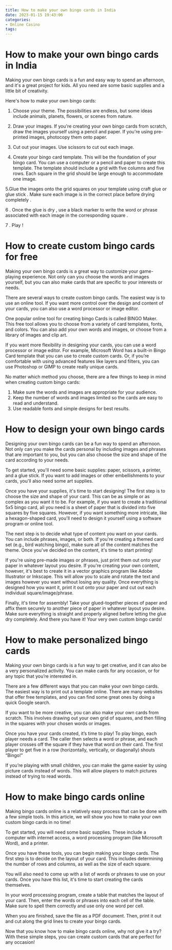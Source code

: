 ```yaml
---
title: How to make your own bingo cards in India 
date: 2023-01-15 19:43:06
categories:
- Online Casino
tags:
---
```



#  How to make your own bingo cards in India 

Making your own bingo cards is a fun and easy way to spend an afternoon, and it's a great project for kids. All you need are some basic supplies and a little bit of creativity.

Here's how to make your own bingo cards:

1. Choose your theme. The possibilities are endless, but some ideas include animals, planets, flowers, or scenes from nature.

2. Draw your images. If you're creating your own bingo cards from scratch, draw the images yourself using a pencil and paper. If you're using pre-printed images, photocopy them onto paper.

3. Cut out your images. Use scissors to cut out each image.

4. Create your bingo card template. This will be the foundation of your bingo card. You can use a computer or a pencil and paper to create this template. The template should include a grid with five columns and five rows. Each square in the grid should be large enough to accommodate one image.

5.Glue the images onto the grid squares on your template using craft glue or glue stick . Make sure each image is in the correct place before drying completely .

 6 . Once the glue is dry , use a black marker to write the word or phrase associated with each image in the corresponding square .

 7 . Play !

#  How to create custom bingo cards for free 

Making your own bingo cards is a great way to customize your game-playing experience. Not only can you choose the words and images yourself, but you can also make cards that are specific to your interests or needs.

There are several ways to create custom bingo cards. The easiest way is to use an online tool. If you want more control over the design and content of your cards, you can also use a word processor or image editor.

One popular online tool for creating bingo Cards is called BINGO Maker. This free tool allows you to choose from a variety of card templates, fonts, and colors. You can also add your own words and images, or choose from a library of images and clip art.

If you want more flexibility in designing your cards, you can use a word processor or image editor. For example, Microsoft Word has a built-in Bingo Card template that you can use to create custom cards. Or, if you’re comfortable with using advanced features like layers and filters, you can use Photoshop or GIMP to create really unique cards.

No matter which method you choose, there are a few things to keep in mind when creating custom bingo cards:

1) Make sure the words and images are appropriate for your audience.
2) Keep the number of words and images limited so the cards are easy to read and understand. 
3) Use readable fonts and simple designs for best results.

#  How to design your own bingo cards 

Designing your own bingo cards can be a fun way to spend an afternoon. Not only can you make the cards personal by including images and phrases that are important to you, but you can also choose the size and shape of the card according to your needs.

To get started, you'll need some basic supplies: paper, scissors, a printer, and a glue stick. If you want to add images or other embellishments to your cards, you'll also need some art supplies.

Once you have your supplies, it's time to start designing! The first step is to choose the size and shape of your card. This can be as simple or as complex as you want it to be. For example, if you want to create a traditional 5x5 bingo card, all you need is a sheet of paper that is divided into five squares by five squares. However, if you want something more intricate, like a hexagon-shaped card, you'll need to design it yourself using a software program or online tool.

The next step is to decide what type of content you want on your cards. You can include phrases, images, or both. If you're creating a themed card set (e.g., bird watching bingo), make sure all of the content matches the theme. Once you've decided on the content, it's time to start printing!

If you're using pre-made images or phrases, just print them out onto your paper in whatever layout you desire. If you're creating your own content, however, it's best to create it in a vector graphics program like Adobe Illustrator or Inkscape. This will allow you to scale and rotate the text and images however you want without losing any quality. Once everything is designed how you want it, print it out onto your paper and cut out each individual square/image/phrase.

Finally, it's time for assembly! Take your glued-together pieces of paper and affix them securely to another piece of paper in whatever layout you desire. Make sure everything is straight and properly aligned before letting the glue dry completely. And there you have it! Your very own custom bingo cards!

#  How to make personalized bingo cards 

Making your own bingo cards is a fun way to get creative, and it can also be a very personalized activity. You can make cards for any occasion, or for any topic that you’re interested in. 

There are a few different ways that you can make your own bingo cards. The easiest way is to print out a template online. There are many websites that offer free templates, and you can find some great ones by doing a quick Google search.

If you want to be more creative, you can also make your own cards from scratch. This involves drawing out your own grid of squares, and then filling in the squares with your chosen words or images.

Once you have your cards created, it’s time to play! To play bingo, each player needs a card. The caller then selects a word or phrase, and each player crosses off the square if they have that word on their card. The first player to get five in a row (horizontally, vertically, or diagonally) shouts “Bingo!” 

If you’re playing with small children, you can make the game easier by using picture cards instead of words. This will allow players to match pictures instead of trying to read words.

#  How to make bingo cards online

Making bingo cards online is a relatively easy process that can be done with a few simple tools. In this article, we will show you how to make your own custom bingo cards in no time!

To get started, you will need some basic supplies. These include a computer with internet access, a word processing program (like Microsoft Word), and a printer.

Once you have these tools, you can begin making your bingo cards. The first step is to decide on the layout of your card. This includes determining the number of rows and columns, as well as the size of each square.

You will also need to come up with a list of words or phrases to use on your cards. Once you have this list, it's time to start creating the cards themselves.

In your word processing program, create a table that matches the layout of your card. Then, enter the words or phrases into each cell of the table. Make sure to spell them correctly and use only one word per cell.

When you are finished, save the file as a PDF document. Then, print it out and cut along the grid lines to create your bingo cards.

Now that you know how to make bingo cards online, why not give it a try? With these simple steps, you can create custom cards that are perfect for any occasion!